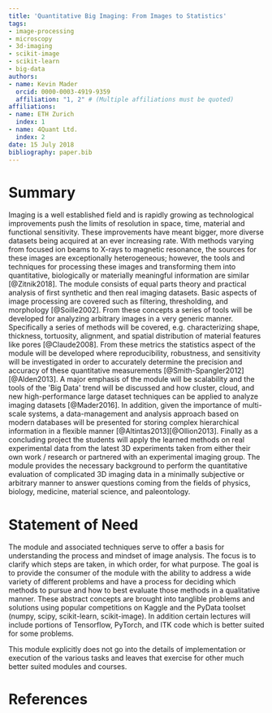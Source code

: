 ```yaml
---
title: 'Quantitative Big Imaging: From Images to Statistics'
tags:
- image-processing
- microscopy
- 3d-imaging
- scikit-image
- scikit-learn
- big-data
authors:
- name: Kevin Mader
  orcid: 0000-0003-4919-9359
  affiliation: "1, 2" # (Multiple affiliations must be quoted)
affiliations:
- name: ETH Zurich
  index: 1
- name: 4Quant Ltd.
  index: 2
date: 15 July 2018
bibliography: paper.bib
---
```


# Summary

Imaging is a well established field and is rapidly growing as technological improvements push the limits of resolution in space, time, material and functional sensitivity. These improvements have meant bigger, more diverse datasets being acquired at an ever increasing rate. With methods varying from focused ion beams to X-rays to magnetic resonance, the sources for these images are exceptionally heterogeneous; however, the tools and techniques for processing these images and transforming them into quantitative, biologically or materially meaningful information are similar [@Zitnik2018]. 
The module consists of equal parts theory and practical analysis of first synthetic and then real imaging datasets. Basic aspects of image processing are covered such as filtering, thresholding, and morphology [@Soille2002]. From these concepts a series of tools will be developed for analyzing arbitrary images in a very generic manner. Specifically a series of methods will be covered, e.g. characterizing shape, thickness, tortuosity, alignment, and spatial distribution of material features like pores [@Claude2008]. From these metrics the statistics aspect of the module will be developed where reproducibility, robustness, and sensitivity will be investigated in order to accurately determine the precision and accuracy of these quantitative measurements [@Smith-Spangler2012] [@Alden2013]. A major emphasis of the module will be scalability and the tools of the 'Big Data' trend will be discussed and how cluster, cloud, and new high-performance large dataset techniques can be applied to analyze imaging datasets [@Mader2016]. In addition, given the importance of multi-scale systems, a data-management and analysis approach based on modern databases will be presented for storing complex hierarchical information in a flexible manner [@Altintas2013][@Ollion2013]. Finally as a concluding project the students will apply the learned methods on real experimental data from the latest 3D experiments taken from either their own work / research or partnered with an experimental imaging group.
The module provides the necessary background to perform the quantitative evaluation of complicated 3D imaging data in a minimally subjective or arbitrary manner to answer questions coming from the fields of physics, biology, medicine, material science, and paleontology.

# Statement of Need

The module and associated techniques serve to offer a basis for understanding the process and mindset of image analysis. The focus is to clarify which steps are taken, in which order, for what purpose. The goal is to provide the consumer of the module with the ability to address a wide variety of different problems and have a process for deciding which methods to pursue and how to best evaluate those methods in a qualitative manner. These abstract concepts are brought into tanglible problems and solutions using popular competitions on Kaggle and the PyData toolset (numpy, scipy, scikit-learn, scikit-image). In addition certain lectures will include portions of Tensorflow, PyTorch, and ITK code which is better suited for some problems.

This module explicitly does not go into the details of implementation or execution of the various tasks and leaves that exercise for other much better suited modules and courses.

# References
